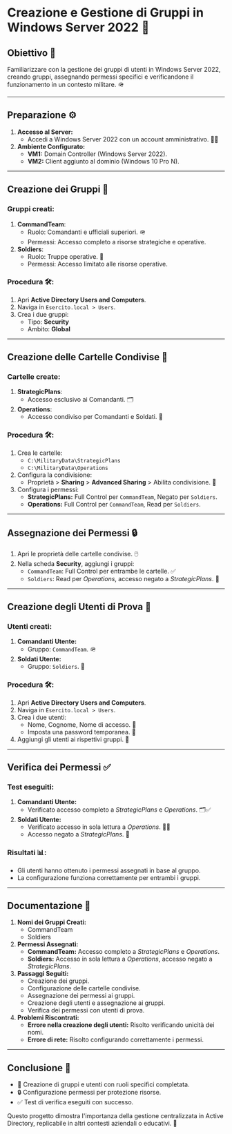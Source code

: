 # Creazione e Gestione di Gruppi in Windows Server 2022 🎯

## Obiettivo 🚀
Familiarizzare con la gestione dei gruppi di utenti in Windows Server 2022, creando gruppi, assegnando permessi specifici e verificandone il funzionamento in un contesto militare. 🪖

---

## Preparazione ⚙️
1. **Accesso al Server:**
   - Accedi a Windows Server 2022 con un account amministrativo. 👨‍💻
2. **Ambiente Configurato:**
   - **VM1:** Domain Controller (Windows Server 2022).
   - **VM2:** Client aggiunto al dominio (Windows 10 Pro N).

---

## Creazione dei Gruppi 👥
### Gruppi creati:
1. **CommandTeam**:
   - Ruolo: Comandanti e ufficiali superiori. 🪖
   - Permessi: Accesso completo a risorse strategiche e operative.
2. **Soldiers**:
   - Ruolo: Truppe operative. 🥾
   - Permessi: Accesso limitato alle risorse operative.

### Procedura 🛠️:
1. Apri **Active Directory Users and Computers**.
2. Naviga in `Esercito.local > Users`.
3. Crea i due gruppi:
   - Tipo: **Security**
   - Ambito: **Global**

---

## Creazione delle Cartelle Condivise 📂
### Cartelle create:
1. **StrategicPlans**:
   - Accesso esclusivo ai Comandanti. 🗂️
2. **Operations**:
   - Accesso condiviso per Comandanti e Soldati. 📜

### Procedura 🛠️:
1. Crea le cartelle:
   - `C:\MilitaryData\StrategicPlans`
   - `C:\MilitaryData\Operations`
2. Configura la condivisione:
   - Proprietà > **Sharing** > **Advanced Sharing** > Abilita condivisione. 🔗
3. Configura i permessi:
   - **StrategicPlans:** Full Control per `CommandTeam`, Negato per `Soldiers`.
   - **Operations:** Full Control per `CommandTeam`, Read per `Soldiers`.

---

## Assegnazione dei Permessi 🔒
1. Apri le proprietà delle cartelle condivise. 🖱️
2. Nella scheda **Security**, aggiungi i gruppi:
   - `CommandTeam`: Full Control per entrambe le cartelle. ✅
   - `Soldiers`: Read per *Operations*, accesso negato a *StrategicPlans*. 🚫

---

## Creazione degli Utenti di Prova 👤
### Utenti creati:
1. **Comandanti Utente:**
   - Gruppo: `CommandTeam`. 🪖
2. **Soldati Utente:**
   - Gruppo: `Soldiers`. 🥾

### Procedura 🛠️:
1. Apri **Active Directory Users and Computers**.
2. Naviga in `Esercito.local > Users`.
3. Crea i due utenti:
   - Nome, Cognome, Nome di accesso. 📝
   - Imposta una password temporanea. 🔑
4. Aggiungi gli utenti ai rispettivi gruppi. 🔗

---

## Verifica dei Permessi ✅
### Test eseguiti:
1. **Comandanti Utente:**
   - Verificato accesso completo a *StrategicPlans* e *Operations*. 🗂️✅
2. **Soldati Utente:**
   - Verificato accesso in sola lettura a *Operations*. 📜✅
   - Accesso negato a *StrategicPlans*. 🚫

### Risultati 📊:
- Gli utenti hanno ottenuto i permessi assegnati in base al gruppo.
- La configurazione funziona correttamente per entrambi i gruppi.

---

## Documentazione 📄
1. **Nomi dei Gruppi Creati:**
   - CommandTeam
   - Soldiers
2. **Permessi Assegnati:**
   - **CommandTeam:** Accesso completo a *StrategicPlans* e *Operations*.
   - **Soldiers:** Accesso in sola lettura a *Operations*, accesso negato a *StrategicPlans*.
3. **Passaggi Seguiti:**
   - Creazione dei gruppi.
   - Configurazione delle cartelle condivise.
   - Assegnazione dei permessi ai gruppi.
   - Creazione degli utenti e assegnazione ai gruppi.
   - Verifica dei permessi con utenti di prova.
4. **Problemi Riscontrati:**
   - **Errore nella creazione degli utenti:** Risolto verificando unicità dei nomi.
   - **Errore di rete:** Risolto configurando correttamente i permessi.

---

## Conclusione 🏁
- 🎯 Creazione di gruppi e utenti con ruoli specifici completata.
- 🔒 Configurazione permessi per protezione risorse.
- ✅ Test di verifica eseguiti con successo.

Questo progetto dimostra l'importanza della gestione centralizzata in Active Directory, replicabile in altri contesti aziendali o educativi. 🚀
